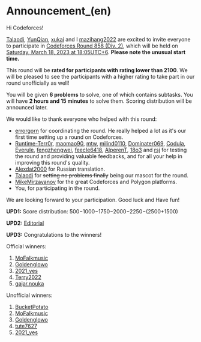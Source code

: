 # Announcement_(en)

Hi Codeforces!

[Talaodi](https://codeforces.com/profile/Talaodi "Candidate Master Talaodi"), [YunQian](https://codeforces.com/profile/YunQian "Master YunQian"), [xukai](https://codeforces.com/profile/xukai "Grandmaster xukai") and I [mazihang2022](https://codeforces.com/profile/mazihang2022 "Expert mazihang2022") are excited to invite everyone to participate in [Codeforces Round 858 (Div. 2)](https://codeforces.com/contest/1806 "Codeforces Round 858 (Div. 2)"), which will be held on [Saturday, March 18, 2023 at 18:05UTC+6](https://codeforces.com/https://www.timeanddate.com/worldclock/fixedtime.html?day=18&month=3&year=2023&hour=15&min=5&sec=0&p1=166). **Please note the unusual start time.**

This round will be **rated for participants with rating lower than 2100**. We will be pleased to see the participants with a higher rating to take part in our round unofficially as well!

You will be given **6 problems** to solve, one of which contains subtasks. You will have **2 hours and 15 minutes** to solve them. Scoring distribution will be announced later.

We would like to thank everyone who helped with this round:

 * [errorgorn](https://codeforces.com/profile/errorgorn "International Grandmaster errorgorn") for coordinating the round. He really helped a lot as it's our first time setting up a round on Codeforces.
* [Runtime-Terr0r](https://codeforces.com/profile/Runtime-Terr0r "Candidate Master Runtime-Terr0r"), [maomao90](https://codeforces.com/profile/maomao90 "Grandmaster maomao90"), [mtw](https://codeforces.com/profile/mtw "Master mtw"), [milind0110](https://codeforces.com/profile/milind0110 "Candidate Master milind0110"), [Dominater069](https://codeforces.com/profile/Dominater069 "Master Dominater069"), [Codula](https://codeforces.com/profile/Codula "Newbie Codula"), [Everule](https://codeforces.com/profile/Everule "Grandmaster Everule"), [fengzhengwei](https://codeforces.com/profile/fengzhengwei "Grandmaster fengzhengwei"), [feecIe6418](https://codeforces.com/profile/feecIe6418 "International Grandmaster feecIe6418"), [AlperenT](https://codeforces.com/profile/AlperenT "Master AlperenT"), [18o3](https://codeforces.com/profile/18o3 "Master 18o3") and [rsj](https://codeforces.com/profile/rsj "Master rsj") for testing the round and providing valuable feedbacks, and for all your help in improving this round's quality.
* [Alexdat2000](https://codeforces.com/profile/Alexdat2000 "Master Alexdat2000") for Russian translation.
* [Talaodi](https://codeforces.com/profile/Talaodi "Candidate Master Talaodi") for ~~setting no problems finally~~ being our mascot for the round.
* [MikeMirzayanov](https://codeforces.com/profile/MikeMirzayanov "Headquarters, MikeMirzayanov") for the great Codeforces and Polygon platforms.
* You, for participating in the round.

We are looking forward to your participation. Good luck and Have fun!

**UPD1:** Score distribution: 500−1000−1750−2000−2250−(2500+1500)

**UPD2:** [Editorial](Tutorial_(en).md)

**UPD3:** Congratulations to the winners!

Official winners:

 1. [MoFalkmusic](https://codeforces.com/profile/MoFalkmusic "Unrated, MoFalkmusic")
2. [Goldenglowo](https://codeforces.com/profile/Goldenglowo "Newbie Goldenglowo")
3. [2021_yes](https://codeforces.com/profile/2021_yes "Newbie 2021_yes")
4. [Terry2022](https://codeforces.com/profile/Terry2022 "Expert Terry2022")
5. [gajar.nouka](https://codeforces.com/profile/gajar.nouka "Pupil gajar.nouka")

Unofficial winners:

 1. [BucketPotato](https://codeforces.com/profile/BucketPotato "Grandmaster BucketPotato")
2. [MoFalkmusic](https://codeforces.com/profile/MoFalkmusic "Unrated, MoFalkmusic")
3. [Goldenglowo](https://codeforces.com/profile/Goldenglowo "Newbie Goldenglowo")
4. [tute7627](https://codeforces.com/profile/tute7627 "International Grandmaster tute7627")
5. [2021_yes](https://codeforces.com/profile/2021_yes "Newbie 2021_yes")
